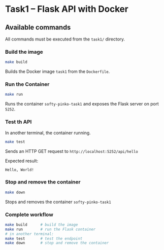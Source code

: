 # Task1 – Flask API with Docker

## Available commands

All commands must be executed from the `task1/` directory.

### Build the image
```bash
make build
```
Builds the Docker image `task1` from the `Dockerfile`.

### Run the Container
```bash
make run
```
Runs the container `softy-pinko-task1` and exposes the Flask server on port `5252`.

### Test th API
In another terminal, the container running.
```bash
make test
```
Sends an HTTP GET request to `http://localhost:5252/api/hello`

Expected result:
````
Hello, World!
````

### Stop and remove the container
```bash
make down
```

Stops and removes the container `softy-pinko-task1`

### Complete workflow

```bash
make build      # build the image
make run        # run the Flask container
# in another terminal:
make test       # test the endpoint
make down       # stop and remove the container
```
